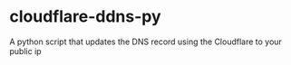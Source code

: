 # cloudflare-ddns-py
A python script that updates the DNS record using the Cloudflare to your public ip
